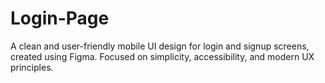 # Login-Page
A clean and user-friendly mobile UI design for login and signup screens, created using Figma. Focused on simplicity, accessibility, and modern UX principles.
